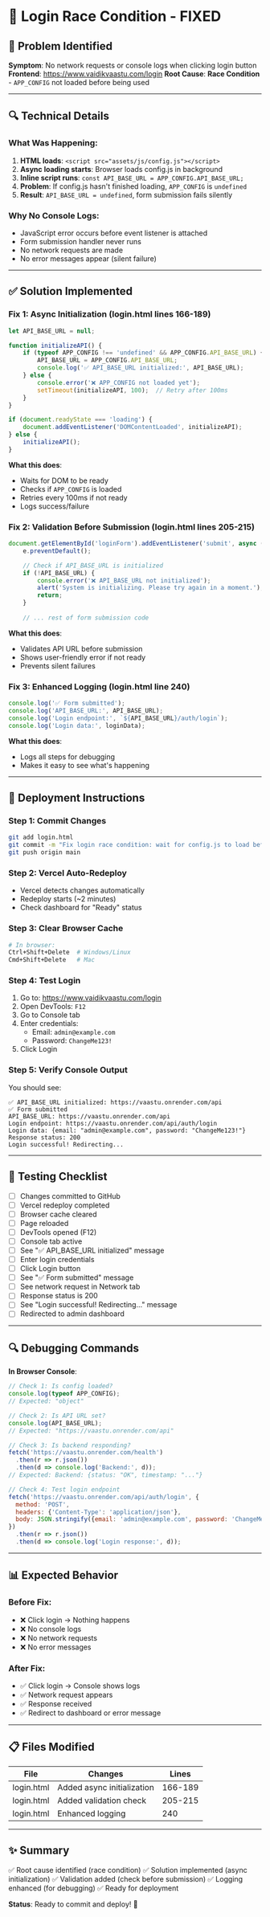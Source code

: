 # 🎉 Login Race Condition - FIXED

## 🔴 Problem Identified

**Symptom**: No network requests or console logs when clicking login button
**Frontend**: https://www.vaidikvaastu.com/login
**Root Cause**: **Race Condition** - `APP_CONFIG` not loaded before being used

---

## 🔍 Technical Details

### What Was Happening:

1. **HTML loads**: `<script src="assets/js/config.js"></script>`
2. **Async loading starts**: Browser loads config.js in background
3. **Inline script runs**: `const API_BASE_URL = APP_CONFIG.API_BASE_URL;`
4. **Problem**: If config.js hasn't finished loading, `APP_CONFIG` is `undefined`
5. **Result**: `API_BASE_URL = undefined`, form submission fails silently

### Why No Console Logs:

- JavaScript error occurs before event listener is attached
- Form submission handler never runs
- No network requests are made
- No error messages appear (silent failure)

---

## ✅ Solution Implemented

### Fix 1: Async Initialization (login.html lines 166-189)

```javascript
let API_BASE_URL = null;

function initializeAPI() {
    if (typeof APP_CONFIG !== 'undefined' && APP_CONFIG.API_BASE_URL) {
        API_BASE_URL = APP_CONFIG.API_BASE_URL;
        console.log('✅ API_BASE_URL initialized:', API_BASE_URL);
    } else {
        console.error('❌ APP_CONFIG not loaded yet');
        setTimeout(initializeAPI, 100);  // Retry after 100ms
    }
}

if (document.readyState === 'loading') {
    document.addEventListener('DOMContentLoaded', initializeAPI);
} else {
    initializeAPI();
}
```

**What this does**:
- Waits for DOM to be ready
- Checks if `APP_CONFIG` is loaded
- Retries every 100ms if not ready
- Logs success/failure

### Fix 2: Validation Before Submission (login.html lines 205-215)

```javascript
document.getElementById('loginForm').addEventListener('submit', async (e) => {
    e.preventDefault();

    // Check if API_BASE_URL is initialized
    if (!API_BASE_URL) {
        console.error('❌ API_BASE_URL not initialized');
        alert('System is initializing. Please try again in a moment.');
        return;
    }
    
    // ... rest of form submission code
```

**What this does**:
- Validates API URL before submission
- Shows user-friendly error if not ready
- Prevents silent failures

### Fix 3: Enhanced Logging (login.html line 240)

```javascript
console.log('✅ Form submitted');
console.log('API_BASE_URL:', API_BASE_URL);
console.log('Login endpoint:', `${API_BASE_URL}/auth/login`);
console.log('Login data:', loginData);
```

**What this does**:
- Logs all steps for debugging
- Makes it easy to see what's happening

---

## 🚀 Deployment Instructions

### Step 1: Commit Changes
```bash
git add login.html
git commit -m "Fix login race condition: wait for config.js to load before using APP_CONFIG"
git push origin main
```

### Step 2: Vercel Auto-Redeploy
- Vercel detects changes automatically
- Redeploy starts (~2 minutes)
- Check dashboard for "Ready" status

### Step 3: Clear Browser Cache
```bash
# In browser:
Ctrl+Shift+Delete  # Windows/Linux
Cmd+Shift+Delete   # Mac
```

### Step 4: Test Login
1. Go to: https://www.vaidikvaastu.com/login
2. Open DevTools: `F12`
3. Go to Console tab
4. Enter credentials:
   - Email: `admin@example.com`
   - Password: `ChangeMe123!`
5. Click Login

### Step 5: Verify Console Output
You should see:
```
✅ API_BASE_URL initialized: https://vaastu.onrender.com/api
✅ Form submitted
API_BASE_URL: https://vaastu.onrender.com/api
Login endpoint: https://vaastu.onrender.com/api/auth/login
Login data: {email: "admin@example.com", password: "ChangeMe123!"}
Response status: 200
Login successful! Redirecting...
```

---

## 🧪 Testing Checklist

- [ ] Changes committed to GitHub
- [ ] Vercel redeploy completed
- [ ] Browser cache cleared
- [ ] Page reloaded
- [ ] DevTools opened (F12)
- [ ] Console tab active
- [ ] See "✅ API_BASE_URL initialized" message
- [ ] Enter login credentials
- [ ] Click Login button
- [ ] See "✅ Form submitted" message
- [ ] See network request in Network tab
- [ ] Response status is 200
- [ ] See "Login successful! Redirecting..." message
- [ ] Redirected to admin dashboard

---

## 🔍 Debugging Commands

**In Browser Console**:

```javascript
// Check 1: Is config loaded?
console.log(typeof APP_CONFIG);
// Expected: "object"

// Check 2: Is API URL set?
console.log(API_BASE_URL);
// Expected: "https://vaastu.onrender.com/api"

// Check 3: Is backend responding?
fetch('https://vaastu.onrender.com/health')
  .then(r => r.json())
  .then(d => console.log('Backend:', d));
// Expected: Backend: {status: "OK", timestamp: "..."}

// Check 4: Test login endpoint
fetch('https://vaastu.onrender.com/api/auth/login', {
  method: 'POST',
  headers: {'Content-Type': 'application/json'},
  body: JSON.stringify({email: 'admin@example.com', password: 'ChangeMe123!'})
})
  .then(r => r.json())
  .then(d => console.log('Login response:', d));
```

---

## 📊 Expected Behavior

### Before Fix:
- ❌ Click login → Nothing happens
- ❌ No console logs
- ❌ No network requests
- ❌ No error messages

### After Fix:
- ✅ Click login → Console shows logs
- ✅ Network request appears
- ✅ Response received
- ✅ Redirect to dashboard or error message

---

## 📋 Files Modified

| File | Changes | Lines |
|------|---------|-------|
| login.html | Added async initialization | 166-189 |
| login.html | Added validation check | 205-215 |
| login.html | Enhanced logging | 240 |

---

## ✨ Summary

✅ Root cause identified (race condition)
✅ Solution implemented (async initialization)
✅ Validation added (check before submission)
✅ Logging enhanced (for debugging)
✅ Ready for deployment

**Status**: Ready to commit and deploy! 🚀


